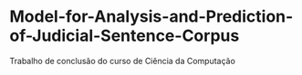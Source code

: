 # Model-for-Analysis-and-Prediction-of-Judicial-Sentence-Corpus
Trabalho de conclusão do curso de Ciência da Computação
